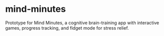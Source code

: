 # mind-minutes
Prototype for Mind Minutes, a cognitive brain-training app with interactive games, progress tracking, and fidget mode for stress relief.
